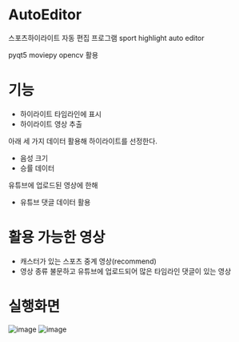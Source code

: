 # AutoEditor

스포츠하이라이트 자동 편집 프로그램
sport highlight auto editor

pyqt5 moviepy opencv 활용

# 기능

- 하이라이트 타임라인에 표시
- 하이라이트 영상 추출


아래 세 가지 데이터 활용해 하이라이트를 선정한다.

- 음성 크기
- 승률 데이터

유튜브에 업로드된 영상에 한해

- 유튜브 댓글 데이터 활용

# 활용 가능한 영상

- 캐스터가 있는 스포츠 중계 영상(recommend)
- 영상 종류 불문하고 유튜브에 업로드되어 많은 타임라인 댓글이 있는 영상

# 실행화면

![image](https://user-images.githubusercontent.com/28619620/110121619-f840de80-7e01-11eb-81e6-6cf2bc05d4f9.png)
![image](https://user-images.githubusercontent.com/28619620/110122232-ae0c2d00-7e02-11eb-8e6a-0342a437d9b5.png)
